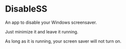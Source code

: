 # DisableSS
An app to disable your Windows screensaver.

Just minimize it and leave it running.

As long as it is running, your screen saver will not turn on.
